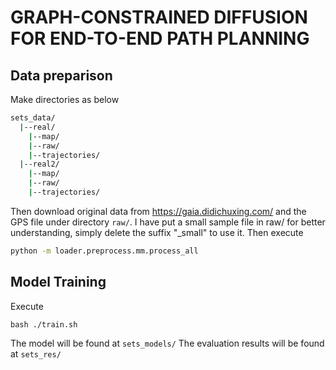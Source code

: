 # GRAPH-CONSTRAINED DIFFUSION FOR END-TO-END PATH PLANNING

## Data preparison
Make directories as below
```bash
sets_data/
  |--real/
    |--map/
    |--raw/
    |--trajectories/
  |--real2/
    |--map/
    |--raw/
    |--trajectories/
```
Then download original data from https://gaia.didichuxing.com/ and the GPS file under directory ``raw/``.
I have put a small sample file in raw/ for better understanding, simply delete the suffix "_small" to use it.
Then execute
```bash
python -m loader.preprocess.mm.process_all
```

## Model Training
Execute 
```
bash ./train.sh
```
The model will be found at ``sets_models/``
The evaluation results will be found at ``sets_res/``
